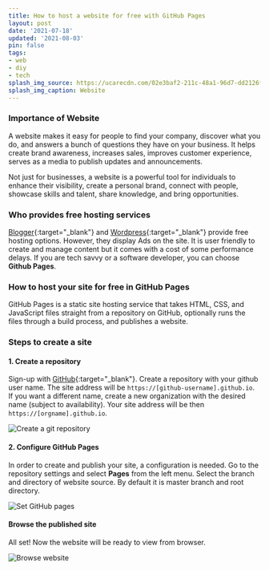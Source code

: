 ```yaml
---
title: How to host a website for free with GitHub Pages
layout: post
date: '2021-07-18'
updated: '2021-08-03'
pin: false
tags:
- web
- diy
- tech
splash_img_source: https://ucarecdn.com/02e3baf2-211c-48a1-96d7-dd2126fc4e8a/-/preview/-/quality/smart/-/format/auto/
splash_img_caption: Website
---
```


### Importance of Website

A website makes it easy for people to find your company, discover what you do, and answers a bunch of questions they have on your business. It helps create brand awareness, increases sales, improves customer experience, serves as a media to publish updates and announcements.

Not just for businesses, a website is a powerful tool for individuals to enhance their visibility, create a personal brand, connect with people, showcase skills and talent,  share knowledge, and bring  opportunities.

### Who provides free hosting services

 [Blogger](https://www.blogger.com){:target="_blank"} and [Wordpress](https://www.wordpress.com){:target="_blank"} provide free hosting options.
However, they display Ads on the site. It is user friendly to create and manage content but it comes with a cost of some performance delays.  If you are tech savvy or a software developer, you can choose **Github Pages**.

### How to host your site for free in GitHub Pages

GitHub Pages is a static site hosting service that takes HTML, CSS, and JavaScript files straight from a repository on GitHub, optionally runs the files through a build process, and publishes a website.

### Steps to create a site

#### 1. Create a repository

Sign-up with [GitHub](https://github.com/signup){:target="_blank"}. Create a repository with your github user name. The site address will be `https://[github-username].github.io`. If you want a different name, create a new organization with the desired name (subject to availability). Your site address will be then `https://[orgname].github.io`.

![Create a git repository](https://ucarecdn.com/479483ca-71eb-4363-b394-97c272632055/)
#### 2. Configure GitHub Pages

In order to create and publish your site, a configuration is needed. Go to the repository settings and select **Pages** from the left menu. Select the branch and directory of website source. By default it is master branch and root directory.

![Set GitHub pages](https://ucarecdn.com/00c384c5-312f-42e4-814d-591b43773c33/)

#### Browse the published site

All set! Now the website will be ready to view from browser.

![Browse website](https://ucarecdn.com/bb0aff05-cfb5-4d79-8688-4669d6779663/)

